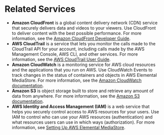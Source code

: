 # Related Services<a name="what-is-related-services"></a>
+ **Amazon CloudFront** is a global content delivery network \(CDN\) service that securely delivers data and videos to your viewers\. Use CloudFront to deliver content with the best possible performance\. For more information, see the [Amazon CloudFront Developer Guide](http://docs.aws.amazon.com/AmazonCloudFront/latest/DeveloperGuide/)\.
+ **AWS CloudTrail** is a service that lets you monitor the calls made to the CloudTrail API for your account, including calls made by the AWS Management Console, AWS CLI, and other services\. For more information, see the [AWS CloudTrail User Guide](http://docs.aws.amazon.com/awscloudtrail/latest/userguide/)\.
+ **Amazon CloudWatch** is a monitoring service for AWS cloud resources and the applications that you run on AWS\. Use CloudWatch Events to track changes in the status of containers and objects in AWS Elemental MediaStore\. For more information, see the [Amazon CloudWatch documentation](http://docs.aws.amazon.com/cloudwatch/)\.
+ **Amazon S3** is object storage built to store and retrieve any amount of data from anywhere\. For more information, see the [Amazon S3 documentation](http://docs.aws.amazon.com/s3/)\.
+ **AWS Identity and Access Management \(IAM\)** is a web service that helps you securely control access to AWS resources for your users\. Use IAM to control who can use your AWS resources \(authentication\) and what resources users can use in which ways \(authorization\)\. For more information, see [Setting Up AWS Elemental MediaStore](setting-up.md)\.